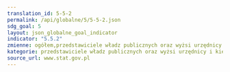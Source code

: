 ```yaml
---
translation_id: 5-5-2
permalink: /api/globalne/5/5-5-2.json
sdg_goal: 5
layout: json_globalne_goal_indicator
indicator: "5.5.2"
zmienne: ogółem,przedstawiciele władz publicznych oraz wyżsi urzędnicy i dyrektorzy generalni,przedstawiciele władz publicznych i wyżsi urzędnicy,dyrektorzy generalni i zarządzający,kierownicy do spraw zarządzania i handlu,kierownicy do spraw produkcji i usług,kierownicy w branży hotelarskiej i handlu oraz innych branżach usługowych
kategorie: przedstawiciele władz publicznych oraz wyżsi urzędnicy i kierownicy
source_url: www.stat.gov.pl
---
```

